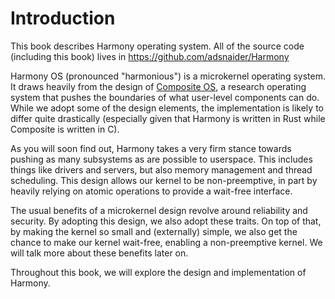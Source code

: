 # Introduction

This book describes Harmony operating system. All of the source code (including
this book) lives in <https://github.com/adsnaider/Harmony>

Harmony OS (pronounced "harmonious") is a microkernel operating system. It
draws heavily from the design of 
[Composite OS](https://github.com/gwsystems/composite), a research operating
system that pushes the boundaries of what user-level components can do. While
we adopt some of the design elements, the implementation is likely to differ
quite drastically (especially given that Harmony is written in Rust while
Composite is written in C).

As you will soon find out, Harmony takes a very firm stance towards pushing
as many subsystems as are possible to userspace. This includes things like
drivers and servers, but also memory management and thread scheduling. This
design allows our kernel to be non-preemptive, in part by heavily relying on
atomic operations to provide a wait-free interface.

The usual benefits of a microkernel design revolve around reliability and
security. By adopting this design, we also adopt these traits. On top of that,
by making the kernel so small and (externally) simple, we also get the chance to
make our kernel wait-free, enabling a non-preemptive kernel. We will talk more
about these benefits later on.
 
Throughout this book, we will explore the design and implementation of Harmony.
